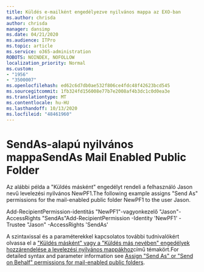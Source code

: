 ```yaml
---
title: Küldés e-mailként engedélyezve nyilvános mappa az EXO-ban
ms.author: chrisda
author: chrisda
manager: dansimp
ms.date: 04/21/2020
ms.audience: ITPro
ms.topic: article
ms.service: o365-administration
ROBOTS: NOINDEX, NOFOLLOW
localization_priority: Normal
ms.custom:
- "1956"
- "3500007"
ms.openlocfilehash: ed62c6d7db0ae532f806ce4fdc48f42623bcd545
ms.sourcegitcommit: 1fb324fd156008e77b7e2008af4b3dc1c0d0ea3e
ms.translationtype: MT
ms.contentlocale: hu-HU
ms.lasthandoff: 10/13/2020
ms.locfileid: "48461960"
---
```

# <a name="sendas-mail-enabled-public-folder"></a><span data-ttu-id="0909c-102">SendAs-alapú nyilvános mappa</span><span class="sxs-lookup"><span data-stu-id="0909c-102">SendAs Mail Enabled Public Folder</span></span>

<span data-ttu-id="0909c-103">Az alábbi példa a "Küldés másként" engedélyt rendeli a felhasználó Jason nevű levelezési nyilvános NewPF1.</span><span class="sxs-lookup"><span data-stu-id="0909c-103">The following example assigns "Send As" permissions for the mail-enabled public folder NewPF1 to the user Jason.</span></span>

<span data-ttu-id="0909c-104">Add-RecipientPermission-identitás "NewPF1"-vagyonkezelő "Jason"-AccessRights "SendAs"</span><span class="sxs-lookup"><span data-stu-id="0909c-104">Add-RecipientPermission -Identity 'NewPF1' -Trustee "Jason" -AccessRights 'SendAs'</span></span>

<span data-ttu-id="0909c-105">A szintaxissal és a paraméterekkel kapcsolatos további tudnivalókért olvassa el a ["Küldés másként" vagy a "Küldés más nevében" engedélyek hozzárendelése a levelezési nyilvános mappákhoz](https://docs.microsoft.com/exchange/collaboration-exo/public-folders/assign-permissions-mail-enabled-pfs)című témakört.</span><span class="sxs-lookup"><span data-stu-id="0909c-105">For detailed syntax and parameter information see [Assign "Send As" or "Send on Behalf" permissions for mail-enabled public folders](https://docs.microsoft.com/exchange/collaboration-exo/public-folders/assign-permissions-mail-enabled-pfs).</span></span>

